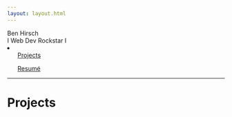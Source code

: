 ```yaml
---
layout: layout.html
---
```


<div class="center">
  <div class="big">Ben Hirsch</div>
  <div>
    <span class="height-preserver">I</span>
    <span class="gag-title" id="gag-title">Web Dev Rockstar</span>
    <span class="height-preserver">I</span>
  </div>
  <div class="links">
    <li>
      <ul><a href="/projects">Projects</a></ul>
      <ul><a href="/resume">Resumé</a></ul>
    </li>
  </div>
</div>

<div class="message-gag-wrapper">
  <div class="message-gag">
   </div>
</div>

<hr>
<h1>Projects</h1>

<footer>
<script src="https://ajax.googleapis.com/ajax/libs/jquery/3.1.0/jquery.min.js"></script>
<!-- <script type="text/javascript" src="https://cdnjs.cloudflare.com/ajax/libs/velocity/1.2.3/velocity.min.js"></script> -->
<script type="text/javascript" src="/scripts/script.min.js"></script>
</footer>
